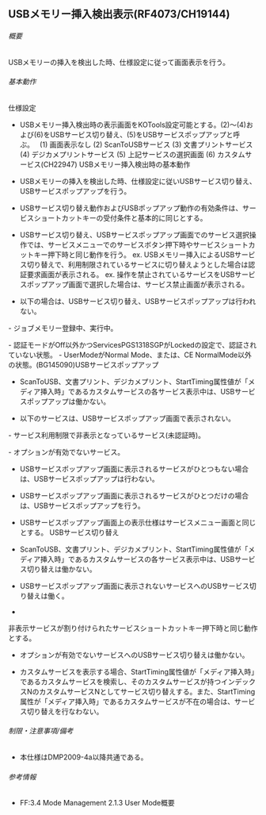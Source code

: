 ## USBメモリー挿入検出表示(RF4073/CH19144)
###### 概要
USBメモリーの挿入を検出した時、仕様設定に従って画面表示を行う。
###### 基本動作
仕様設定

- USBメモリー挿入検出時の表示画面をKOTools設定可能とする。(2)～(4)および(6)をUSBサービス切り替え、(5)をUSBサービスポップアップと呼ぶ。  
(1) 画面表示なし
(2) ScanToUSBサービス
(3) 文書プリントサービス
(4) デジカメプリントサービス
(5) 上記サービスの選択画面
(6) カスタムサービス(CH22947)
USBメモリー挿入検出時の基本動作

- USBメモリーの挿入を検出した時、仕様設定に従いUSBサービス切り替え、USBサービスポップアップを行う。

- USBサービス切り替え動作およびUSBポップアップ動作の有効条件は、サービスショートカットキーの受付条件と基本的に同じとする。

- USBサービス切り替え、USBサービスポップアップ画面でのサービス選択操作では、サービスメニューでのサービスボタン押下時やサービスショートカットキー押下時と同じ動作を行う。
ex.
USBメモリー挿入によるUSBサービス切り替えで、利用制限されているサービスに切り替えようとした場合は認証要求画面が表示される。
ex. 操作を禁止されているサービスをUSBサービスポップアップ画面で選択した場合は、サービス禁止画面が表示される。

- 以下の場合は、USBサービス切り替え、USBサービスポップアップは行われない。

\- ジョブメモリー登録中、実行中。

\-
認証モードがOff以外かつServicesPGS1318SGPがLockedの設定で、認証されていない状態。
\- UserModeがNormal Mode、または、CE
NormalMode以外の状態。(BG145090)USBサービスポップアップ

- ScanToUSB、文書プリント、デジカメプリント、StartTiming属性値が「メディア挿入時」であるカスタムサービスの各サービス表示中は、USBサービスポップアップは働かない。

- 以下のサービスは、USBサービスポップアップ画面で表示されない。

\- サービス利用制限で非表示となっているサービス(未認証時)。

\- オプションが有効でないサービス。

- USBサービスポップアップ画面に表示されるサービスがひとつもない場合は、USBサービスポップアップは行わない。

- USBサービスポップアップ画面に表示されるサービスがひとつだけの場合は、USBサービスポップアップを行う。

- USBサービスポップアップ画面上の表示仕様はサービスメニュー画面と同じとする。
USBサービス切り替え

- ScanToUSB、文書プリント、デジカメプリント、StartTiming属性値が「メディア挿入時」であるカスタムサービスの各サービス表示中は、USBサービス切り替えは働かない。

- USBサービスポップアップ画面に表示されないサービスへのUSBサービス切り替えは働く。  
 -
非表示サービスが割り付けられたサービスショートカットキー押下時と同じ動作とする。

- オプションが有効でないサービスへのUSBサービス切り替えは働かない。

- カスタムサービスを表示する場合、StartTiming属性値が「メディア挿入時」であるカスタムサービスを検索し、そのカスタムサービスが持つインデックスNのカスタムサービスNとしてサービス切り替えする。また、StartTiming属性が「メディア挿入時」であるカスタムサービスが不在の場合は、サービス切り替えを行なわない。
###### 制限・注意事項/備考

- 本仕様はDMP2009-4a以降共通である。
###### 参考情報

- FF:3.4 Mode Management 2.1.3 User Mode概要